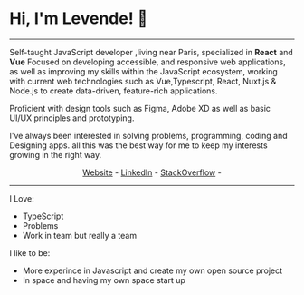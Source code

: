 
<!--
**Lawndlwd/Lawndlwd** is a ✨ _special_ ✨ repository because its `README.md` (this file) appears on your GitHub profile.

Here are some ideas to get you started:

- 🔭 I’m currently working on ...
- 🌱 I’m currently learning ...
- 👯 I’m looking to collaborate on ...
- 🤔 I’m looking for help with ...
- 💬 Ask me about ...
- 📫 How to reach me: ...
- 😄 Pronouns: ...
- ⚡ Fun fact: ...
-->
# Hi, I'm Levende! 👋

---
Self-taught JavaScript developer ,living near Paris, specialized in **React** and **Vue** Focused on developing accessible, and responsive web applications, as well as improving my skills within the JavaScript ecosystem, working with current web technologies such as Vue,Typescript, React, Nuxt.js & Node.js to create data-driven, feature-rich applications.

Proficient with design tools such as Figma, Adobe XD as well as basic UI/UX principles and prototyping.

I've always been interested in solving problems, programming, coding and Designing apps. all this was the best way for me to keep my interests growing in the right way.

<p align="center">
  <a href="https://Levende.net">Website</a> -
  <a href="https://www.linkedin.com/in/levend-mohammad/">LinkedIn</a> -
  <a href="https://stackoverflow.com/users/13854499/levend">StackOverflow</a> -
</p>

---

I Love:
- TypeScript
- Problems
- Work in team but really a team

I like to be: 
- More experince in Javascript and create my own open source project 
- In space and having my own space start up



